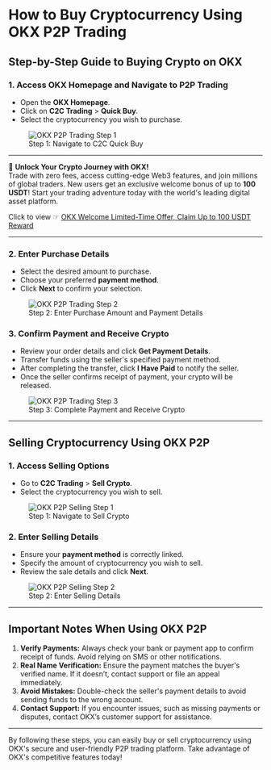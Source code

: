 # How to Buy Cryptocurrency Using OKX P2P Trading

## Step-by-Step Guide to Buying Crypto on OKX

### 1. Access OKX Homepage and Navigate to P2P Trading
- Open the **OKX Homepage**.
- Click on **C2C Trading** > **Quick Buy**.
- Select the cryptocurrency you wish to purchase.

<figure>
<img src="https://www.okx.com/cdn/assets/plugins/announcements/contentful/tofttmniq0qv/2wXuoP3eGJnIBR3Vb5UF4b/759fb31cc27c281790a9c638726c9f40/01.png" alt="OKX P2P Trading Step 1">
<figcaption>Step 1: Navigate to C2C Quick Buy</figcaption>
</figure>

---

🚀 **Unlock Your Crypto Journey with OKX!**  
Trade with zero fees, access cutting-edge Web3 features, and join millions of global traders. New users get an exclusive welcome bonus of up to **100 USDT**! Start your trading adventure today with the world's leading digital asset platform.  

Click to view ☞ [OKX Welcome Limited-Time Offer, Claim Up to 100 USDT Reward](https://bit.ly/OKXe)

---

### 2. Enter Purchase Details
- Select the desired amount to purchase.
- Choose your preferred **payment method**.
- Click **Next** to confirm your selection.

<figure>
<img src="https://www.okx.com/cdn/assets/plugins/announcements/contentful/tofttmniq0qv/3MsWlx85G9zaDddkFqVliL/608653745d221061090e9974cec5d471/___________APP_4.png" alt="OKX P2P Trading Step 2">
<figcaption>Step 2: Enter Purchase Amount and Payment Details</figcaption>
</figure>

### 3. Confirm Payment and Receive Crypto
- Review your order details and click **Get Payment Details**.
- Transfer funds using the seller's specified payment method.
- After completing the transfer, click **I Have Paid** to notify the seller.
- Once the seller confirms receipt of payment, your crypto will be released.

<figure>
<img src="https://www.okx.com/cdn/assets/plugins/announcements/contentful/tofttmniq0qv/U1e54ma756J857vy5DKNE/f77e1c954fb7aa96724c91c04097639d/___________APP_6.png" alt="OKX P2P Trading Step 3">
<figcaption>Step 3: Complete Payment and Receive Crypto</figcaption>
</figure>

---

## Selling Cryptocurrency Using OKX P2P

### 1. Access Selling Options
- Go to **C2C Trading** > **Sell Crypto**.
- Select the cryptocurrency you wish to sell.

<figure>
<img src="https://www.okx.com/cdn/assets/plugins/announcements/contentful/tofttmniq0qv/38CsutEH7ShepQfENEDa4G/3f4a1ab5a799191c8f371aac31c3c938/___________APP_11.png" alt="OKX P2P Selling Step 1">
<figcaption>Step 1: Navigate to Sell Crypto</figcaption>
</figure>

### 2. Enter Selling Details
- Ensure your **payment method** is correctly linked.
- Specify the amount of cryptocurrency you wish to sell.
- Review the sale details and click **Next**.

<figure>
<img src="https://www.okx.com/cdn/assets/plugins/announcements/contentful/tofttmniq0qv/4u01oCzcUegL2w8sqjTdX2/f88376c4b5fd315b6eea9797a308acba/___________APP_13.png" alt="OKX P2P Selling Step 2">
<figcaption>Step 2: Enter Selling Details</figcaption>
</figure>

---

## Important Notes When Using OKX P2P

1. **Verify Payments:** Always check your bank or payment app to confirm receipt of funds. Avoid relying on SMS or other notifications.
2. **Real Name Verification:** Ensure the payment matches the buyer's verified name. If it doesn’t, contact support or file an appeal immediately.
3. **Avoid Mistakes:** Double-check the seller's payment details to avoid sending funds to the wrong account.
4. **Contact Support:** If you encounter issues, such as missing payments or disputes, contact OKX’s customer support for assistance.

---

By following these steps, you can easily buy or sell cryptocurrency using OKX's secure and user-friendly P2P trading platform. Take advantage of OKX's competitive features today!  
